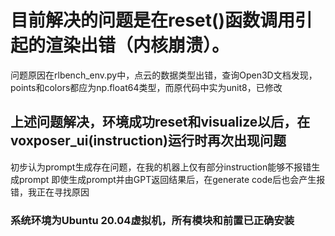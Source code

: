 # 目前解决的问题是在reset()函数调用引起的渲染出错（内核崩溃）。
问题原因在rlbench_env.py中，点云的数据类型出错，查询Open3D文档发现，points和colors都应为np.float64类型，而原代码中实为unit8，已修改

## 上述问题解决，环境成功reset和visualize以后，在voxposer_ui(instruction)运行时再次出现问题
初步认为prompt生成存在问题，在我的机器上仅有部分instruction能够不报错生成prompt
即使生成prompt并由GPT返回结果后，在generate code后也会产生报错，我正在寻找原因

### 系统环境为Ubuntu 20.04虚拟机，所有模块和前置已正确安装